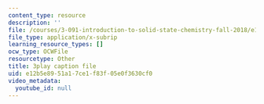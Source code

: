 ```yaml
---
content_type: resource
description: ''
file: /courses/3-091-introduction-to-solid-state-chemistry-fall-2018/e12b5e8951a17ce1f83f05e0f3630cf0_BbascVoYf_E.srt
file_type: application/x-subrip
learning_resource_types: []
ocw_type: OCWFile
resourcetype: Other
title: 3play caption file
uid: e12b5e89-51a1-7ce1-f83f-05e0f3630cf0
video_metadata:
  youtube_id: null
---
```

